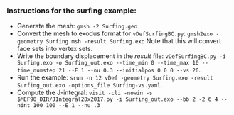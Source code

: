 ### Instructions for the surfing example:

* Generate the mesh: `gmsh -2 Surfing.geo`
* Convert the mesh to exodus format for `vDefSurfingBC.py`: `gmsh2exo -geometry Surfing.msh -result Surfing.exo`
Note that this will convert face sets into vertex sets.
* Write the boundary displacement in the _result_ file: `vDefSurfingBC.py -i Surfing.exo -o Surfing_out.exo --time_min 0 --time_max 10 --time_numstep 21 --E 1 --nu 0.3 --initialpos 0 0 0 --vs 20`. 
* Run the example: `srun -n 12 vDef -geometry Surfing.exo -result Surfing_out.exo -options_file Surfing-vs.yaml`.
* Compute the J-integral: `visit -cli -nowin -s $MEF90_DIR/JIntegral2Dx2017.py -i Surfing_out.exo --bb 2 -2 6 4 --nint 100 100 --E 1 --nu .3`

